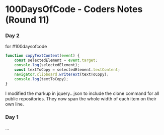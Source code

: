 # 100DaysOfCode - Coders Notes (Round 11)

### Day 2



for #100daysofcode

```javascript
function copyTextContent(event) {
    const selectedElement = event.target;
    console.log(selectedElement);
    const textToCopy = selectedElement.textContent;
    navigator.clipboard.writeText(textToCopy);
    console.log(textToCopy);
}
```

I modified the markup in jquery.. json to include the clone command for all public repositories.  They now span the whole width of each item on their own line.

### Day 1

... 